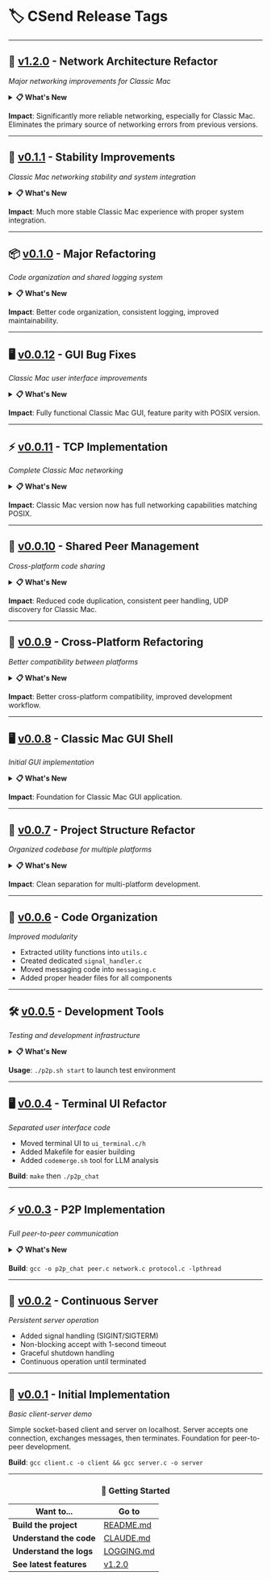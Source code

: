 # 🏷️ CSend Release Tags

---

## 🚀 [v1.2.0](https://github.com/matthewdeaves/csend/tree/v1.2.0) - Network Architecture Refactor
*Major networking improvements for Classic Mac*

<details>
<summary><strong>📋 What's New</strong></summary>

### 🔧 Key Improvements
- **Network Abstraction Layer**: Unified interface for all network operations
- **Dual-Stream TCP**: Separate streams for listening and sending (more reliable)
- **Message Queuing**: Better handling of multiple outgoing messages
- **Async UDP Operations**: Improved discovery performance

### 🛠️ Technical Changes
- Introduced `network_abstraction.c/.h` for implementation-agnostic networking
- Eliminated error-prone abort/restart patterns in TCP handling
- Added proper connection state management and resource cleanup
- Enhanced debugging and error reporting throughout network stack

</details>

**Impact**: Significantly more reliable networking, especially for Classic Mac. Eliminates the primary source of networking errors from previous versions.

---

## 🔧 [v0.1.1](https://github.com/matthewdeaves/csend/tree/v0.1.1) - Stability Improvements
*Classic Mac networking stability and system integration*

<details>
<summary><strong>📋 What's New</strong></summary>

### 🖥️ User Interface
- Added standard Apple Menu and File menu with Quit (⌘Q)
- Proper system shutdown/restart handling
- Larger window size (640x480 display)

### 🔌 Networking Fixes
- Fixed persistent shutdown errors (`-24 closeErr`)
- Resolved TCP re-listen issues (`duplicateSocketErr`)
- Added connection cooldown timers for reliable server operation
- Improved TCP send/receive cycle management

</details>

**Impact**: Much more stable Classic Mac experience with proper system integration.

---

## 📦 [v0.1.0](https://github.com/matthewdeaves/csend/tree/v0.1.0) - Major Refactoring
*Code organization and shared logging system*

<details>
<summary><strong>📋 What's New</strong></summary>

### 📝 Shared Logging System
- Unified logging across POSIX and Classic Mac platforms
- Platform-specific callbacks for timestamps and debug display
- New API: `log_init()`, `log_shutdown()`, `log_debug()`, `log_app_event()`

### 📁 File Reorganization
- Renamed files for better consistency (e.g., `discovery_logic.c` → `discovery.c`)
- Moved `main()` function to dedicated `posix/main.c`
- Improved platform-specific organization

### 🔄 Platform Updates
- **POSIX**: Better thread management and console output
- **Classic Mac**: Enhanced GUI integration and TextEdit logging

</details>

**Impact**: Better code organization, consistent logging, improved maintainability.

---

## 🖥️ [v0.0.12](https://github.com/matthewdeaves/csend/tree/v0.0.12) - GUI Bug Fixes
*Classic Mac user interface improvements*

<details>
<summary><strong>📋 What's New</strong></summary>

### ✅ Fixed Issues
- **Checkboxes**: "Show Debug" and "Broadcast" now update visually
- **Input Field**: Reliable border display and text clearing
- **Peer Selection**: Stable selection highlighting and functionality
- **Scrollbar**: Fixed crashes when dragging thumb

### 🎯 User Experience
- All GUI controls now work as expected
- Reliable peer-to-peer messaging
- Smooth scrolling in message area

</details>

**Impact**: Fully functional Classic Mac GUI, feature parity with POSIX version.

---

## ⚡ [v0.0.11](https://github.com/matthewdeaves/csend/tree/v0.0.11) - TCP Implementation
*Complete Classic Mac networking*

<details>
<summary><strong>📋 What's New</strong></summary>

### 🌐 Shared Discovery Logic
- Platform-independent UDP packet processing
- Callback system for platform-specific actions
- Classic Mac can now fully participate in peer discovery

### 📡 Complete TCP Implementation
- Full TCP message sending and receiving for Classic Mac
- Shared messaging logic with POSIX version
- Protocol magic number (`MSG_MAGIC_NUMBER`) for packet validation

### 🔄 Integration
- Classic Mac GUI integration with network operations
- Proper QUIT message handling on application exit

</details>

**Impact**: Classic Mac version now has full networking capabilities matching POSIX.

---

## 🔄 [v0.0.10](https://github.com/matthewdeaves/csend/tree/v0.0.10) - Shared Peer Management
*Cross-platform code sharing*

<details>
<summary><strong>📋 What's New</strong></summary>

### 🤝 Shared Logic
- Centralized peer management in `shared/peer_shared.c`
- Platform-independent peer operations (add, update, timeout)
- Consistent time handling across platforms

### 📊 Platform Wrappers
- **POSIX**: Thread-safe wrapper with mutex protection
- **Classic Mac**: Global peer list with GUI integration

### 📡 Classic Mac UDP
- Complete UDP discovery broadcasting implementation
- MacTCP-specific network operations
- Proper resource management

</details>

**Impact**: Reduced code duplication, consistent peer handling, UDP discovery for Classic Mac.

---

## 🔧 [v0.0.9](https://github.com/matthewdeaves/csend/tree/v0.0.9) - Cross-Platform Refactoring
*Better compatibility between platforms*

<details>
<summary><strong>📋 What's New</strong></summary>

### 🔄 Code Sharing
- Refactored peer management for better cross-platform compatibility
- Moved utility code to shared directory
- Enhanced dependency injection patterns

### 🛠️ Development Tools
- Added code duplication detection (`cpd_check.sh`)
- Enhanced Docker development environment
- Improved build system for Classic Mac

</details>

**Impact**: Better cross-platform compatibility, improved development workflow.

---

## 🖥️ [v0.0.8](https://github.com/matthewdeaves/csend/tree/v0.0.8) - Classic Mac GUI Shell
*Initial GUI implementation*

<details>
<summary><strong>📋 What's New</strong></summary>

### 🎨 GUI Foundation
- Initial Classic Mac GUI with Toolbox initialization
- Main event loop with `WaitNextEvent`
- Dialog window with resource definitions
- Basic mouse and update event handling

### 🔨 Build System
- Complete Makefile for Retro68 toolchain
- Resource compilation with `Rez`
- Organized build outputs

</details>

**Impact**: Foundation for Classic Mac GUI application.

---

## 📁 [v0.0.7](https://github.com/matthewdeaves/csend/tree/v0.0.7) - Project Structure Refactor
*Organized codebase for multiple platforms*

<details>
<summary><strong>📋 What's New</strong></summary>

- Created `posix/`, `classic_mac/`, and `shared/` directories
- Moved existing POSIX code to platform-specific directory
- Established shared module pattern with `protocol.c/h`
- Updated build system and development tools

</details>

**Impact**: Clean separation for multi-platform development.

---

## 🔄 [v0.0.6](https://github.com/matthewdeaves/csend/tree/v0.0.6) - Code Organization
*Improved modularity*

- Extracted utility functions into `utils.c`
- Created dedicated `signal_handler.c`
- Moved messaging code into `messaging.c`
- Added proper header files for all components

---

## 🛠️ [v0.0.5](https://github.com/matthewdeaves/csend/tree/v0.0.5) - Development Tools
*Testing and development infrastructure*

<details>
<summary><strong>📋 What's New</strong></summary>

### 🐳 Docker Testing
- Added Dockerfile and docker-compose.yml
- Script to launch 3 test containers (`p2p.sh`)
- Multi-peer testing environment

### 🔧 Code Organization
- Separated discovery logic into dedicated files
- Better project structure

</details>

**Usage**: `./p2p.sh start` to launch test environment

---

## 🖥️ [v0.0.4](https://github.com/matthewdeaves/csend/tree/v0.0.4) - Terminal UI Refactor
*Separated user interface code*

- Moved terminal UI to `ui_terminal.c/h`
- Added Makefile for easier building
- Added `codemerge.sh` tool for LLM analysis

**Build**: `make` then `./p2p_chat`

---

## ⚡ [v0.0.3](https://github.com/matthewdeaves/csend/tree/v0.0.3) - P2P Implementation
*Full peer-to-peer communication*

<details>
<summary><strong>📋 What's New</strong></summary>

### 🌐 Networking
- UDP peer discovery with broadcasting
- TCP direct and broadcast messaging
- Structured message protocol

### 🧵 Threading
- Discovery thread for peer finding
- Listener thread for incoming messages
- User input thread for commands
- Thread-safe peer list with mutexes

### 📡 Protocol
Simple message format: `TYPE|SENDER|CONTENT`
</details>

**Build**: `gcc -o p2p_chat peer.c network.c protocol.c -lpthread`

---

## 🔄 [v0.0.2](https://github.com/matthewdeaves/csend/tree/v0.0.2) - Continuous Server
*Persistent server operation*

- Added signal handling (SIGINT/SIGTERM)
- Non-blocking accept with 1-second timeout
- Graceful shutdown handling
- Continuous operation until terminated

---

## 🚀 [v0.0.1](https://github.com/matthewdeaves/csend/tree/v0.0.1) - Initial Implementation
*Basic client-server demo*

Simple socket-based client and server on localhost. Server accepts one connection, exchanges messages, then terminates. Foundation for peer-to-peer development.

**Build**: `gcc client.c -o client && gcc server.c -o server`

---

<div align="center">

### 📖 Getting Started

| Want to... | Go to |
|------------|-------|
| **Build the project** | [README.md](README.md) |
| **Understand the code** | [CLAUDE.md](CLAUDE.md) |
| **Understand the logs** | [LOGGING.md](LOGGING.md) |
| **See latest features** | [v1.2.0](#-v120---network-architecture-refactor) |

</div>